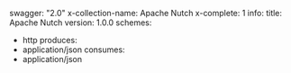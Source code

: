 swagger: "2.0"
x-collection-name: Apache Nutch
x-complete: 1
info:
  title: Apache Nutch
  version: 1.0.0
schemes:
- http
produces:
- application/json
consumes:
- application/json